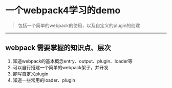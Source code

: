 # 一个webpack4学习的demo
> 包括一个简单的webpack的使用，以及自定义的plugin的创建

---
## webpack 需要掌握的知识点、层次
1. 知道webpack的基本概念entry、output、plugin、loader等
2. 可以自行搭建一个简单的webpack架子，并开发
3. 能写自定义plugin
4. 知道一些常用的loader、plugin
